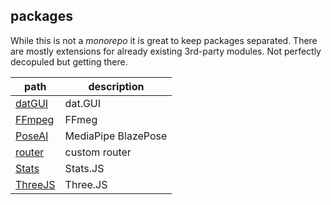 ## packages

While this is not a _monorepo_ it is great to keep packages separated. There are mostly extensions for already existing 3rd-party modules. Not perfectly decopuled but getting there.

| path   | description |
| ------ | ----------- |
| [datGUI](./dat.GUI) | dat.GUI |
| [FFmpeg](./FFmpeg) | FFmeg |
| [PoseAI](./PoseAI) | MediaPipe BlazePose |
| [router](./router) | custom router |
| [Stats](./Stats) | Stats.JS |
| [ThreeJS](./ThreeJS) | Three.JS |
